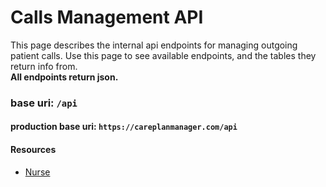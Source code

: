 # Calls Management API

This page describes the internal api endpoints for managing outgoing patient calls. Use this page to see available endpoints, and the tables they return info from. 
<br>**All endpoints return json.**

### base uri: `/api`
#### production base uri: `https://careplanmanager.com/api`

#### Resources

- [Nurse](../api/internal/resources/Nurse.md)